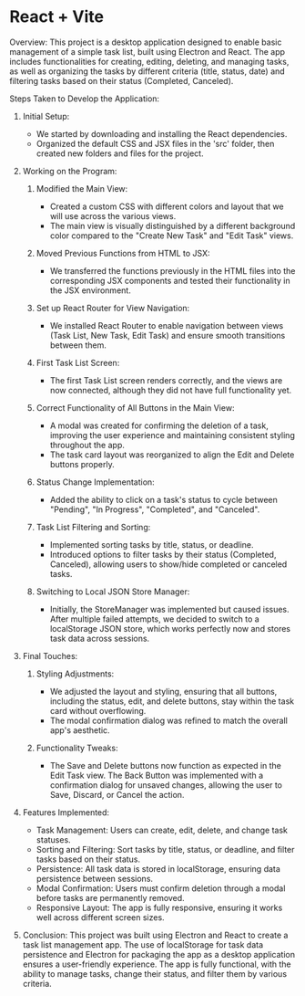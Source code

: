 # React + Vite

Overview:
This project is a desktop application designed to enable basic management of a simple task list, built using Electron and React. The app includes functionalities for creating, editing, deleting, and managing tasks, as well as organizing the tasks by different criteria (title, status, date) and filtering tasks based on their status (Completed, Canceled).

Steps Taken to Develop the Application:

1. Initial Setup:
    - We started by downloading and installing the React dependencies.
    - Organized the default CSS and JSX files in the 'src' folder, then created new folders and files for the project.

2. Working on the Program:
    1. Modified the Main View:
        - Created a custom CSS with different colors and layout that we will use across the various views.
        - The main view is visually distinguished by a different background color compared to the "Create New Task" and "Edit Task" views.
    
    2. Moved Previous Functions from HTML to JSX:
        - We transferred the functions previously in the HTML files into the corresponding JSX components and tested their functionality in the JSX environment.
    
    3. Set up React Router for View Navigation:
        - We installed React Router to enable navigation between views (Task List, New Task, Edit Task) and ensure smooth transitions between them.
    
    4. First Task List Screen:
        - The first Task List screen renders correctly, and the views are now connected, although they did not have full functionality yet.
    
    5. Correct Functionality of All Buttons in the Main View:
        - A modal was created for confirming the deletion of a task, improving the user experience and maintaining consistent styling throughout the app.
        - The task card layout was reorganized to align the Edit and Delete buttons properly.
    
    6. Status Change Implementation:
        - Added the ability to click on a task's status to cycle between "Pending", "In Progress", "Completed", and "Canceled".
    
    7. Task List Filtering and Sorting:
        - Implemented sorting tasks by title, status, or deadline.
        - Introduced options to filter tasks by their status (Completed, Canceled), allowing users to show/hide completed or canceled tasks.
    
    8. Switching to Local JSON Store Manager:
        - Initially, the StoreManager was implemented but caused issues. After multiple failed attempts, we decided to switch to a localStorage JSON store, which works perfectly now and stores task data across sessions.

3. Final Touches:

    1. Styling Adjustments:
        - We adjusted the layout and styling, ensuring that all buttons, including the status, edit, and delete buttons, stay within the task card without overflowing.
        - The modal confirmation dialog was refined to match the overall app's aesthetic.
    
    2. Functionality Tweaks:
        - The Save and Delete buttons now function as expected in the Edit Task view. The Back Button was implemented with a confirmation dialog for unsaved changes, allowing the user to Save, Discard, or Cancel the action.

4. Features Implemented:
    - Task Management: Users can create, edit, delete, and change task statuses.
    - Sorting and Filtering: Sort tasks by title, status, or deadline, and filter tasks based on their status.
    - Persistence: All task data is stored in localStorage, ensuring data persistence between sessions.
    - Modal Confirmation: Users must confirm deletion through a modal before tasks are permanently removed.
    - Responsive Layout: The app is fully responsive, ensuring it works well across different screen sizes.

5. Conclusion:
This project was built using Electron and React to create a task list management app. The use of localStorage for task data persistence and Electron for packaging the app as a desktop application ensures a user-friendly experience. The app is fully functional, with the ability to manage tasks, change their status, and filter them by various criteria.